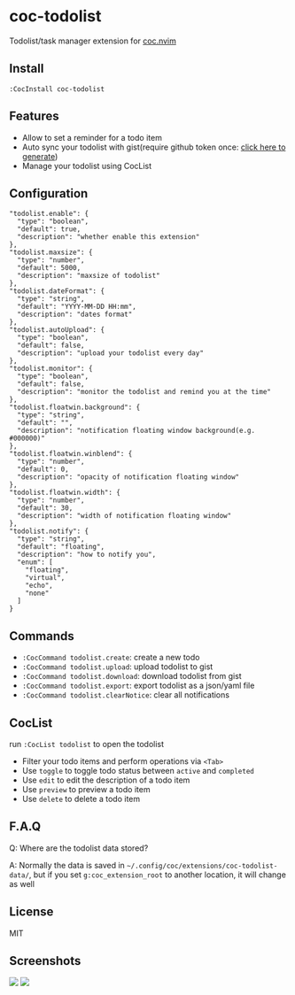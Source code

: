 # coc-todolist

Todolist/task manager extension for [coc.nvim](https://github.com/neoclide/coc.nvim)

## Install

```
:CocInstall coc-todolist
```

## Features

- Allow to set a reminder for a todo item
- Auto sync your todolist with gist(require github token once: [click here to generate](https://github.com/settings/tokens/new?scopes=gist&description=coc-todolist%20gist))
- Manage your todolist using CocList

## Configuration

```jsonc
"todolist.enable": {
  "type": "boolean",
  "default": true,
  "description": "whether enable this extension"
},
"todolist.maxsize": {
  "type": "number",
  "default": 5000,
  "description": "maxsize of todolist"
},
"todolist.dateFormat": {
  "type": "string",
  "default": "YYYY-MM-DD HH:mm",
  "description": "dates format"
},
"todolist.autoUpload": {
  "type": "boolean",
  "default": false,
  "description": "upload your todolist every day"
},
"todolist.monitor": {
  "type": "boolean",
  "default": false,
  "description": "monitor the todolist and remind you at the time"
},
"todolist.floatwin.background": {
  "type": "string",
  "default": "",
  "description": "notification floating window background(e.g. #000000)"
},
"todolist.floatwin.winblend": {
  "type": "number",
  "default": 0,
  "description": "opacity of notification floating window"
},
"todolist.floatwin.width": {
  "type": "number",
  "default": 30,
  "description": "width of notification floating window"
},
"todolist.notify": {
  "type": "string",
  "default": "floating",
  "description": "how to notify you",
  "enum": [
    "floating",
    "virtual",
    "echo",
    "none"
  ]
}
```

## Commands

- `:CocCommand todolist.create`: create a new todo
- `:CocCommand todolist.upload`: upload todolist to gist
- `:CocCommand todolist.download`: download todolist from gist
- `:CocCommand todolist.export`: export todolist as a json/yaml file
- `:CocCommand todolist.clearNotice`: clear all notifications

## CocList

run `:CocList todolist` to open the todolist

- Filter your todo items and perform operations via `<Tab>`
- Use `toggle` to toggle todo status between `active` and `completed`
- Use `edit` to edit the description of a todo item
- Use `preview` to preview a todo item
- Use `delete` to delete a todo item

## F.A.Q

Q: Where are the todolist data stored?

A: Normally the data is saved in `~/.config/coc/extensions/coc-todolist-data/`, but if you set `g:coc_extension_root` to another location, it will change as well

## License

MIT

## Screenshots

![](https://user-images.githubusercontent.com/20282795/61623340-08499000-aca9-11e9-9be1-e6d951b075c2.gif)
![](https://user-images.githubusercontent.com/20282795/61593014-d1be3780-ac0c-11e9-96cc-e3b787a27f46.png)
